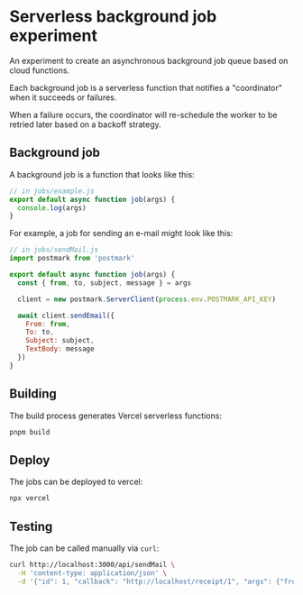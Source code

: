 # Serverless background job experiment

An experiment to create an asynchronous background job queue based on cloud functions.

Each background job is a serverless function that notifies a "coordinator" when it succeeds or failures.

When a failure occurs, the coordinator will re-schedule the worker to be retried later based on a backoff strategy.

## Background job

A background job is a function that looks like this:

```javascript
// in jobs/example.js
export default async function job(args) {
  console.log(args)
}
```

For example, a job for sending an e-mail might look like this:

```javascript
// in jobs/sendMail.js
import postmark from 'postmark'

export default async function job(args) {
  const { from, to, subject, message } = args

  client = new postmark.ServerClient(process.env.POSTMARK_API_KEY)

  await client.sendEmail({
    From: from,
    To: to,
    Subject: subject,
    TextBody: message
  })
}
```

## Building

The build process generates Vercel serverless functions:

```bash
pnpm build
```

## Deploy

The jobs can be deployed to vercel:

```bash
npx vercel
```

## Testing

The job can be called manually via `curl`:

```bash
curl http://localhost:3000/api/sendMail \
  -H 'content-type: application/json' \
  -d '{"id": 1, "callback": "http://localhost/receipt/1", "args": {"from": "josh@example.com", "to": "josh@example.com", "subject": "It works", "message": "It totally works"}}'
```
